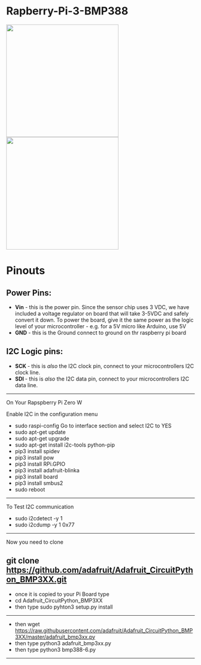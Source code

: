 # Rapberry-Pi-3-BMP388

<img src="https://cdn-shop.adafruit.com/970x728/3966-00.jpg" height="300"/><img src="https://cdn-shop.adafruit.com/1200x900/3966-02.jpg" height="300"/>

<div class="content">
<div class="page-title-wrapper">
<h1 class="headline">
<span id="pinouts">Pinouts</span>
</h1>
<div class="author">
<span class="name"></span>
</a> </div>
</div>
<div class="page-content">
<div class="row-fluid build-image">

<h2>Power Pins:</h2>
<ul>
<li>
<strong>Vin</strong> - this is the power pin. Since the sensor chip uses 3 VDC, we have included a voltage regulator on board that will take 3-5VDC and safely convert it down. To power the board, give it the same power as the logic level of your microcontroller - e.g. for a 5V micro like Arduino, use 5V</li>
<li>
<strong>GND</strong> - this is the Ground connect to ground on thr raspberry pi board </li>
</ul>
<h2>
<span class="fa fa-link"></span></a><span id="i2c-logic-pins-2-2" class="anchor-link-target"></span><span id="i2c-logic-pins" class="anchor-link-target"></span>I2C Logic pins:</h2>
<ul>
<li>
<strong>SCK </strong>- this is <em>also </em>the I2C clock pin, connect to your microcontrollers I2C clock line.</li>
<li>
<strong>SDI </strong>- this is <em>also</em> the I2C data pin, connect to your microcontrollers I2C data line.</li>
</ul>
</div>

---------------------------------------------------
On Your Rapspberry Pi Zero W

Enable I2C in the configuration menu 

* sudo raspi-config
   Go to interface section and select I2C to YES
* sudo apt-get update
* sudo apt-get upgrade
* sudo apt-get install i2c-tools python-pip
* pip3 install spidev
* pip3 install pow
* pip3 install RPi.GPIO
* pip3 install adafruit-blinka
* pip3 install board
* pip3 install smbus2
* sudo reboot
---------------------------------------------------
To Test I2C communication  

* sudo i2cdetect -y 1
* sudo i2cdump -y 1 0x77      
---------------------------------------------------
Now you need to clone 

git clone https://github.com/adafruit/Adafruit_CircuitPython_BMP3XX.git
---------------------------------------------------
* once it is copied to your Pi Board type 
* cd Adafruit_CircuitPython_BMP3XX
* then type sudo pyhton3 setup.py install

---------------------------------------------------
* then wget https://raw.githubusercontent.com/adafruit/Adafruit_CircuitPython_BMP3XX/master/adafruit_bmp3xx.py
* then type python3 adafruit_bmp3xx.py
* then type python3 bmp388-6.py

---------------------------------------------------



<!--                 _
		           . -  ` : `   '.' ``  .            - '` ` .
		         ' ,gi$@$q  pggq   pggq .            ' pggq
		        + j@@@P*\7  @@@@   @@@@         _    : @@@@ !  ._  , .  _  - .
		     . .  @@@K      @@@@        ;  -` `_,_ ` . @@@@ ;/           ` _,,_ `
		     ; pgg@@@@gggq  @@@@   @@@@ .' ,iS@@@@@Si  @@@@  .6@@@P' !!!! j!!!!7 ;
		       @@@@@@@@@@@  @@@@   @@@@ ` j@@@P*"*+Y7  @@@@ .6@@@P   !!!!47*"*+;
		     `_   @@@@      @@@@   @@@@  .@@@7  .   `  @@@@.6@@@P  ` !!!!;  .    '
		       .  @@@@   '  @@@@   @@@@  :@@@!  !:     @@@@7@@@K  `; !!!!  '  ` '
		          @@@@   .  @@@@   @@@@  `%@@@.     .  @@@@`7@@@b  . !!!!  :
		       !  @@@@      @@@@   @@@@   \@@@$+,,+4b  @@@@ `7@@@b   !!!!
		          @@@@   :  @@@@   @@@@    `7%S@@hX!P' @@@@  `7@@@b  !!!!  .
		       :  """"      """"   """"  :.   `^"^`    """"   `""""" ''''
		        ` -  .   .       _._    `                 _._        _  . -
		                , ` ,glllllllllg,    `-: '    .~ . . . ~.  `
		                 ,jlllllllllllllllp,  .!'  .+. . . . . . .+. `.
		              ` jllllllllllllllllllll  `  +. . . . . . . . .+  .
		            .  jllllllllllllllllllllll   . . . . . . . . . . .
		              .l@@@@@@@lllllllllllllll. j. . . . . . . :::::::l `
		            ; ;@@@@@@@@@@@@@@@@@@@lllll :. . :::::::::::::::::: ;
		              :l@@@@@@@@@@@@@@@@@@@@@l; ::::::::::::::::::::::;
		            `  Y@@@@@@@@@@@@@@@@@@@@@P   :::::::::::::::::::::  '
		             -  Y@@@@@@@@@@@@@@@@@@@P  .  :::::::::::::::::::  .
		                 `*@@@@@@@@@@@@@@@*` `  `  `:::::::::::::::`
		                `.  `*%@@@@@@@%*`  .      `  `+:::::::::+`  '
		                    .    ```   _ '          - .   ```     -
		                       `  '                     `  '  `
		
			You're reading. 
